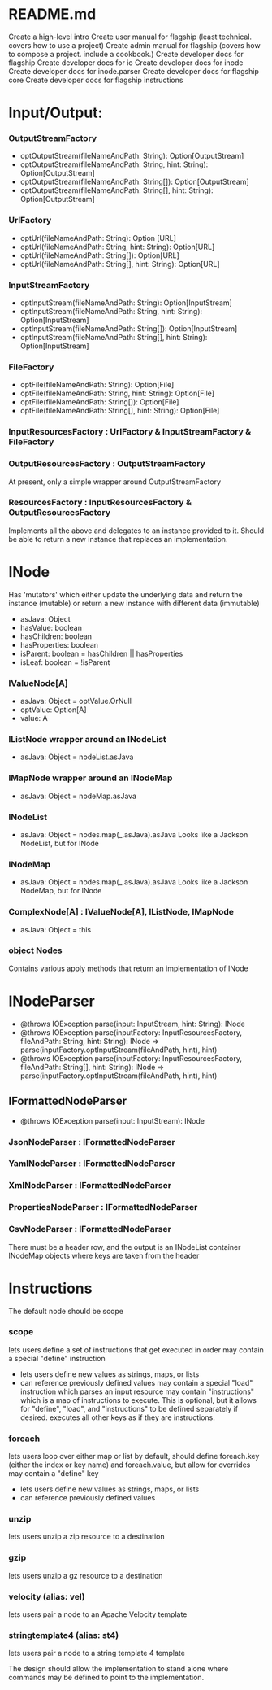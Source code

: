 # README.md
Create a high-level intro
Create user manual for flagship (least technical. covers how to use a project)
Create admin manual for flagship (covers how to compose a project. include a cookbook.)
Create developer docs for flagship
Create developer docs for io
Create developer docs for inode
Create developer docs for inode.parser
Create developer docs for flagship core
Create developer docs for flagship instructions

# Input/Output:
### OutputStreamFactory
- optOutputStream(fileNameAndPath: String): Option[OutputStream]
- optOutputStream(fileNameAndPath: String, hint: String): Option[OutputStream]
- optOutputStream(fileNameAndPath: String[]): Option[OutputStream]
- optOutputStream(fileNameAndPath: String[], hint: String): Option[OutputStream]

### UrlFactory
- optUrl(fileNameAndPath: String): Option [URL]
- optUrl(fileNameAndPath: String, hint: String): Option[URL]
- optUrl(fileNameAndPath: String[]): Option[URL]
- optUrl(fileNameAndPath: String[], hint: String): Option[URL]

### InputStreamFactory
- optInputStream(fileNameAndPath: String): Option[InputStream]
- optInputStream(fileNameAndPath: String, hint: String): Option[InputStream]
- optInputStream(fileNameAndPath: String[]): Option[InputStream]
- optInputStream(fileNameAndPath: String[], hint: String): Option[InputStream]

### FileFactory
- optFile(fileNameAndPath: String): Option[File]
- optFile(fileNameAndPath: String, hint: String): Option[File]
- optFile(fileNameAndPath: String[]): Option[File]
- optFile(fileNameAndPath: String[], hint: String): Option[File]

### InputResourcesFactory : UrlFactory & InputStreamFactory & FileFactory

### OutputResourcesFactory : OutputStreamFactory
At present, only a simple wrapper around OutputStreamFactory

### ResourcesFactory : InputResourcesFactory & OutputResourcesFactory
Implements all the above and delegates to an instance provided to it. Should be able to return a new instance that replaces an implementation.

# INode
Has 'mutators' which either update the underlying data and return the instance (mutable) or return a new instance with different data (immutable)
- asJava: Object
- hasValue: boolean
- hasChildren: boolean
- hasProperties: boolean
- isParent: boolean = hasChildren || hasProperties
- isLeaf: boolean = !isParent

### IValueNode[A]
- asJava: Object = optValue.OrNull
- optValue: Option[A]
- value: A

### IListNode wrapper around an INodeList
- asJava: Object = nodeList.asJava

### IMapNode wrapper around an INodeMap
- asJava: Object = nodeMap.asJava

### INodeList
- asJava: Object = nodes.map(_.asJava).asJava
Looks like a Jackson NodeList, but for INode

### INodeMap
- asJava: Object = nodes.map(_.asJava).asJava
Looks like a Jackson NodeMap, but for INode

### ComplexNode[A] : IValueNode[A], IListNode, IMapNode
- asJava: Object = this

### object Nodes
Contains various apply methods that return an implementation of INode

# INodeParser
- @throws IOException parse(input: InputStream, hint: String): INode
- @throws IOException parse(inputFactory: InputResourcesFactory, fileAndPath: String, hint: String): INode => parse(inputFactory.optInputStream(fileAndPath, hint), hint)
- @throws IOException parse(inputFactory: InputResourcesFactory, fileAndPath: String[], hint: String): INode => parse(inputFactory.optInputStream(fileAndPath, hint), hint)

## IFormattedNodeParser
- @throws IOException parse(input: InputStream): INode

### JsonNodeParser : IFormattedNodeParser
### YamlNodeParser : IFormattedNodeParser
### XmlNodeParser : IFormattedNodeParser
### PropertiesNodeParser : IFormattedNodeParser
### CsvNodeParser : IFormattedNodeParser
There must be a header row, and the output is an INodeList container INodeMap objects where keys are taken from the header

# Instructions
The default node should be scope

### scope
lets users define a set of instructions that get executed in order
may contain a special "define" instruction
- lets users define new values as strings, maps, or lists
- can reference previously defined values
may contain a special "load" instruction which parses an input resource
may contain "instructions" which is a map of instructions to execute. This is optional, but it allows for "define", "load", and "instructions" to be defined separately if desired.
executes all other keys as if they are instructions.

### foreach
lets users loop over either map or list
by default, should define foreach.key (either the index or key name) and foreach.value, but allow for overrides
may contain a "define" key
- lets users define new values as strings, maps, or lists
- can reference previously defined values

### unzip
lets users unzip a zip resource to a destination

### gzip
lets users unzip a gz resource to a destination

### velocity (alias: vel)
lets users pair a node to an Apache Velocity template

### stringtemplate4 (alias: st4)
lets users pair a node to a string template 4 template

The design should allow the implementation to stand alone where commands may be defined to point to the implementation.
